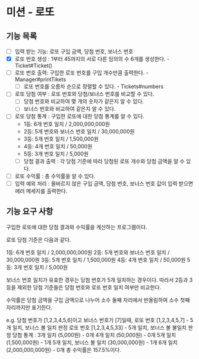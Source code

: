 # 미션 - 로또 

## 기능 목록

- [ ] 입력 받는 기능: 로또 구입 금액, 당첨 번호, 보너스 번호
- [x] 로또 번호 생성 : 1부터 45까지의 서로 다른 임의의 수 6개를 생성한다. - Ticket#Ticket() 
- [ ] 로또 번호 출력: 구입한 로또 번호를 구입 개수만큼 출력한다. - Manager#printTikets
  - [ ] 로또 번호를 오름차 순으로 정렬할 수 있다. - Tickets#numbers
- [ ] 로또 당첨 여부 : 로또 번호와 당첨/보너스 번호를 비교할 수 있다.
  - [ ] 당첨 번호와 비교하여 몇 개의 숫자가 같은지 알 수 있다. 
  - [ ] 보너스 번호와 비교하여 같은지 알 수 있다.
- [ ] 로또 당첨 통계 : 구입한 로또에 대한 당첨 통계를 알 수 있다.
  - 1등: 6개 번호 일치 / 2,000,000,000원
  - 2등: 5개 번호와 보너스 번호 일치 / 30,000,000원
  - 3등: 5개 번호 일치 / 1,500,000원
  - 4등: 4개 번호 일치 / 50,000원
  - 5등: 3개 번호 일치 / 5,000원
  - [ ] 당첨 결과 출력 : 각 당첨 기준에 따라 당첨된 로또 개수와 당첨 금액을 알 수 있다.
- [ ] 로또 수익률 : 총 수익률을 알 수 있다.
- [ ] 입력 예외 처리 : 올바르지 않은 구입 금액, 당첨 번호, 보너스 번호 값이 입력 받으면 에러 메세지를 출력한다.

## 기능 요구 사항

구입한 로또에 대한 당첨 결과와 수익률을 계산하는 프로그램이다. 

로또 당첨 기준은 다음과 같다.

1등: 6개 번호 일치 / 2,000,000,000원
2등: 5개 번호와 보너스 번호 일치 / 30,000,000원
3등: 5개 번호 일치 / 1,500,000원
4등: 4개 번호 일치 / 50,000원
5등: 3개 번호 일치 / 5,000원

보너스 번호 일치가 유효한 경우는 당첨 번호가 5개 일치하는 경우이다. 
따라서 2등과 3등을 제외한 당첨 기준들은 당첨 번호와 로또 번호 일치 여부만 비교한다.

수익률은 당첨 금액을 구입 금액으로 나누어 소수 둘째 자리에서 반올림하여 소수 첫째 자리까지만 표기한다.

e.g. 당첨 번호가 [1,2,3,4,5,6]이고 보너스 번호가 [7]일때, 
로또 번호 [1,2,3,4,5,7] - 5개 일치, 보너스 볼 일치 판정
로또 번호 [1,2,3,4,5,33] - 5개 일치, 보너스 볼 불일치 판정
당첨 통계 :
3개 일치 (5,000원) - 0개
4개 일치 (50,000원) - 0개
5개 일치 (1,500,000원) - 1개
5개 일치, 보너스 볼 일치 (30,000,000원) - 1개
6개 일치 (2,000,000,000원) - 0개
총 수익률은 157.5%이다.